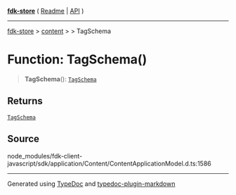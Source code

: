 [**fdk-store**](../../../README.md) ( [Readme](../../../README.md) \| [API](../../../API.md) )

---

[fdk-store](../../../API.md) > [content](../../README.md) > [<internal>](../README.md) > TagSchema

# Function: TagSchema()

> **TagSchema**(): [`TagSchema`](../type-aliases/type-alias.TagSchema.md)

## Returns

[`TagSchema`](../type-aliases/type-alias.TagSchema.md)

## Source

node_modules/fdk-client-javascript/sdk/application/Content/ContentApplicationModel.d.ts:1586

---

Generated using [TypeDoc](https://typedoc.org/) and [typedoc-plugin-markdown](https://www.npmjs.com/package/typedoc-plugin-markdown)
